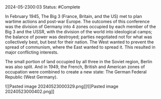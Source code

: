 2024-05-2300:03
Status: #Complete 

In February 1945, The Big 3 (France, Britain, and the US) met to plan wartime actions and post-war Europe. The outcomes of this conference was the division of Germany into 4 zones occupied by each member of the Big 3 and the USSR, with the division of the world into ideological camps; the balance of power was destroyed; parties negotiated not for what was collectively best, but best for their nation. The West wanted to prevent the spread of communism, where the East wanted to spread it. This resulted in major conflicting interests.

The small portion of land occupied by all three in the Soviet region, Berlin was also split. And in 1949, the French, British and American zones of occupation were combined to create a new state: The German Federal Republic (West Germany).

![[Pasted image 20240523000329.png]]![[Pasted image 20240523000402.png]]
